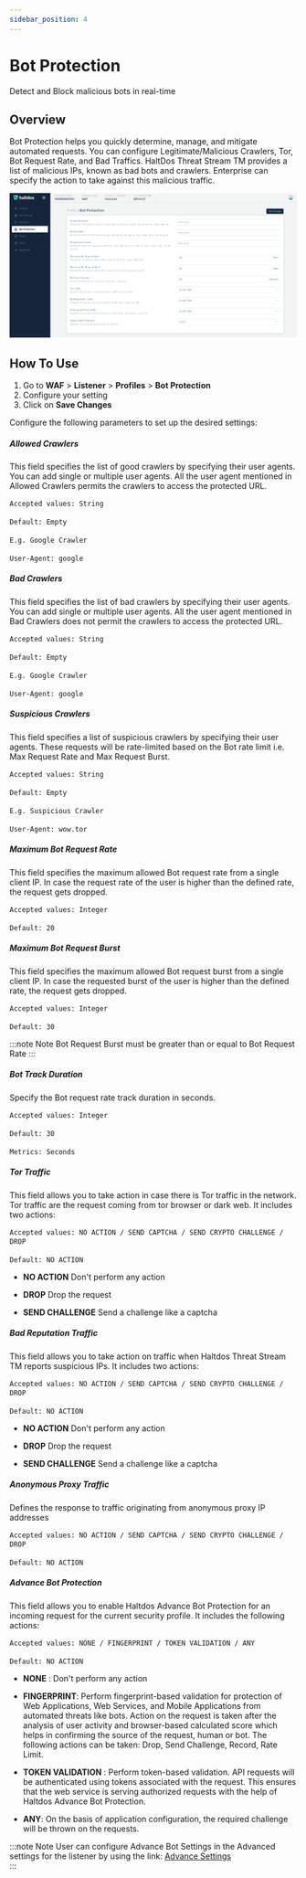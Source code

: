 ```yaml
---
sidebar_position: 4
---
```

# Bot Protection 
Detect and Block malicious bots in real-time

##  Overview
Bot Protection helps you quickly determine, manage, and mitigate automated requests. You can configure Legitimate/Malicious Crawlers, Tor, Bot Request Rate, and Bad Traffics. HaltDos Threat Stream TM provides a list of malicious IPs, known as bad bots and crawlers. Enterprise can specify the action to take against this malicious traffic.

![Bot](/img/waf/v7/docs/profile_bot_protection.png)

## How To Use
1. Go to **WAF** > **Listener** > **Profiles** > **Bot Protection**
2. Configure your setting
3. Click on **Save Changes** 

Configure the following parameters to set up the desired settings:

##### **Allowed Crawlers**
This field specifies the list of good crawlers by specifying their user agents. You can add single or multiple user agents. All the user agent mentioned in Allowed Crawlers permits the crawlers to access the protected URL. 

    Accepted values: String

    Default: Empty  

    E.g. Google Crawler  

    User-Agent: google  

##### **Bad Crawlers**
This field specifies the list of bad crawlers by specifying their user agents. You can add single or multiple user agents. All the user agent mentioned in Bad Crawlers does not permit the crawlers to access the protected URL.

    Accepted values: String  
    
    Default: Empty  

    E.g. Google Crawler  

    User-Agent: google  

##### **Suspicious Crawlers**
This field specifies a list of suspicious crawlers by specifying their user agents. These requests will be rate-limited based on the Bot rate limit i.e. Max Request Rate and Max Request Burst.

    Accepted values: String  
    
    Default: Empty  

    E.g. Suspicious Crawler  

    User-Agent: wow.tor 

##### **Maximum Bot Request Rate**
This field specifies the maximum allowed Bot request rate from a single client IP. In case the request rate of the user is higher than the defined rate, the request gets dropped.

    Accepted values: Integer

    Default: 20

##### **Maximum Bot Request Burst**
This field specifies the maximum allowed Bot request burst from a single client IP. In case the requested burst of the user is higher than the defined rate, the request gets dropped.

    Accepted values: Integer

    Default: 30  


:::note Note
Bot Request Burst must be greater than or equal to Bot Request Rate
:::

  
##### **Bot Track Duration**
Specify the Bot request rate track duration in seconds.

    Accepted values: Integer
      
    Default: 30  

    Metrics: Seconds

##### **Tor Traffic**

This field allows you to take action in case there is Tor traffic in the network. Tor traffic are the request coming from tor browser or dark web. It includes two actions:

    Accepted values: NO ACTION / SEND CAPTCHA / SEND CRYPTO CHALLENGE / DROP
      
    Default: NO ACTION  

- **NO ACTION** 
Don't perform any action  

- **DROP**
Drop the request  

- **SEND CHALLENGE** 
Send a challenge like a captcha  

##### **Bad Reputation Traffic**

This field allows you to take action on traffic when Haltdos Threat Stream TM reports suspicious IPs. It includes two actions:

    Accepted values: NO ACTION / SEND CAPTCHA / SEND CRYPTO CHALLENGE / DROP
      
    Default: NO ACTION  

- **NO ACTION**
Don't perform any action  

- **DROP**
Drop the request  

- **SEND CHALLENGE**
Send a challenge like a captcha  

##### **Anonymous Proxy Traffic**
Defines the response to traffic originating from anonymous proxy IP addresses

    Accepted values: NO ACTION / SEND CAPTCHA / SEND CRYPTO CHALLENGE / DROP
      
    Default: NO ACTION  

##### **Advance Bot Protection**
This field allows you to enable Haltdos Advance Bot Protection for an incoming request for the current security profile. It includes the following actions:

    Accepted values: NONE / FINGERPRINT / TOKEN VALIDATION / ANY
      
    Default: NO ACTION  

- **NONE** :
Don't perform any action  

- **FINGERPRINT**:
Perform fingerprint-based validation for protection of Web Applications, Web Services, and Mobile Applications from automated threats like bots. Action on the request is taken after the analysis of user activity and browser-based calculated score which helps in confirming the source of the request, human or bot. The following actions can be taken: Drop, Send Challenge, Record, Rate Limit.  

- **TOKEN VALIDATION** :
Perform token-based validation. API requests will be authenticated using tokens associated with the request. This ensures that the web service is serving authorized requests with the help of Haltdos Advance Bot Protection.  

- **ANY**: 
On the basis of application configuration, the required challenge will be thrown on the requests.


:::note Note
User can configure Advance Bot Settings in the Advanced settings for the listener by using the link: [Advance Settings](../advance-settings/advance-settings.md)  
:::